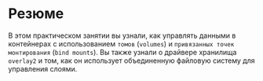 # Резюме

В этом практическом занятии вы узнали, как управлять данными в контейнерах с использованием `томов` (`volumes`) и `привязанных точек монтирования` (`bind mounts`). Вы также узнали о драйвере хранилища `overlay2` и том, как он использует объединенную файловую систему для управления слоями.
